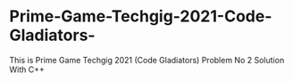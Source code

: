 # Prime-Game-Techgig-2021-Code-Gladiators-
This is Prime Game Techgig 2021 (Code Gladiators) Problem No 2 Solution With C++
